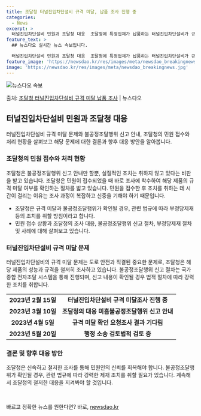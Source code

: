 ```yaml
---
title: 조달청 터널진입차단설비 규격 미달, 납품 조사 진행 중
categories:
  - News
excerpt: >
  터널진입차단설비 민원과 조달청 대응  조달청에 특정업체가 납품하는 터널진입차단설비가 규격 미달이라는 민원이 …
feature_text: >
  ## 뉴스다오 실시간 뉴스 속보입니다.

  터널진입차단설비 민원과 조달청 대응  조달청에 특정업체가 납품하는 터널진입차단설비가 규격 미달이라는 민원이 …
feature_image: 'https://newsdao.kr/res/images/meta/newsdao_breakingnews.jpg'
image: 'https://newsdao.kr/res/images/meta/newsdao_breakingnews.jpg'
---
```


![뉴스다오 속보](https://newsdao.kr/res/images/meta/newsdao_breakingnews.jpg)

<p>출처: <a href="https://newsdao.kr/4645" rel="dofollow">조달청 터널진입차단설비 규격 미달 납품 조사</a> | 뉴스다오</p>

<h2 data-ke-size="size26">터널진입차단설비 민원과 조달청 대응</h2>

<p data-ke-size="size16">터널진입차단설비 규격 미달 문제와 불공정조달행위 신고 안내, 조달청의 민원 접수와 처리 현황을 살펴보고 해당 문제에 대한 결론과 향후 대응 방안을 알아봅니다. </p>

<h3>조달청의 민원 접수와 처리 현황</h3>

<p data-ke-size="size16">조달청은 불공정조달행위 신고 안내만 할뿐, 실질적인 조치는 취하지 않고 있다는 비판을 받고 있습니다. 조달청은 민원이 접수되었을 때 바로 조사에 착수하여 해당 제품의 규격 미달 여부를 확인하는 절차를 밟고 있습니다. 민원을 접수한 후 조치를 취하는 데 시간이 걸리는 이유는 조사 과정이 복잡하고 신중을 기해야 하기 때문입니다. </p>

<ul>
  <li>조달청은 규격 미달과 불공정조달행위가 확인될 경우, 관련 법규에 따라 부정당제재 등의 조치를 취할 방침이라고 합니다.</li>
  <li>민원 접수 상황과 조달청의 조사 대응, 불공정조달행위 신고 절차, 부정당제재 절차 및 사례에 대해 살펴보고 있습니다.</li>
</ul>

<h3>터널진입차단설비 규격 미달 문제</h3>

<p data-ke-size="size16">터널진입차단설비의 규격 미달 문제는 도로 안전과 직결된 중요한 문제로, 조달청은 해당 제품의 성능과 규격을 철저히 조사하고 있습니다. 불공정조달행위 신고 절차는 국가 종합 전자조달 시스템을 통해 진행되며, 신고 내용이 확인될 경우 법적 절차에 따라 강력한 조치를 취합니다. </p>

<table>
  <tr>
    <td style="text-align: center; height: 17px;"><b>2023년 2월 15일</b></td>
    <td style="text-align: center; height: 17px;"><b>터널진입차단설비 규격 미달조사 진행 중</b></td>
  </tr>
  <tr>
    <td style="text-align: center; height: 17px;"><b>2023년 3월 10일</b></td>
    <td style="text-align: center; height: 17px;"><b>조달청의 대응 미흡불공정조달행위 신고 안내</b></td>
  </tr>
  <tr>
    <td style="text-align: center; height: 17px;"><b>2023년 4월 5일</b></td>
    <td style="text-align: center; height: 17px;"><b>규격 미달 확인 요청조사 결과 기다림</b></td>
  </tr>
  <tr>
    <td style="text-align: center; height: 17px;"><b>2023년 5월 20일</b></td>
    <td style="text-align: center; height: 17px;"><b>행정 소송 검토법적 검토 중</b></td>
  </tr>
</table>

<h3>결론 및 향후 대응 방안</h3>

<p data-ke-size="size16">조달청은 신속하고 철저한 조사를 통해 민원인의 신뢰를 회복해야 합니다. 불공정조달행위가 확인될 경우, 관련 법규에 따라 강력한 제재 조치를 취할 필요가 있습니다. 계속해서 조달청의 철저한 대응을 지켜봐야 할 것입니다. </p>

<p data-ke-size="size16">&nbsp;</p> 

빠르고 정확한 뉴스를 원한다면? 바로, <a href="https://newsdao.kr" rel="dofollow">newsdao.kr</a>


